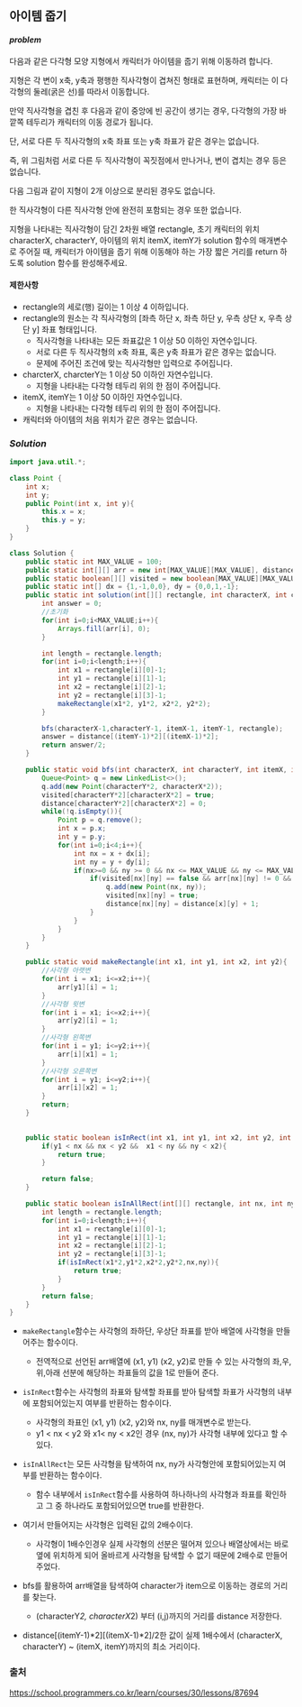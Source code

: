 ## **아이템 줍기**


#### ***problem***
다음과 같은 다각형 모양 지형에서 캐릭터가 아이템을 줍기 위해 이동하려 합니다.

<!-- rect_1.png -->

지형은 각 변이 x축, y축과 평행한 직사각형이 겹쳐진 형태로 표현하며, 캐릭터는 이 다각형의 둘레(굵은 선)를 따라서 이동합니다.

만약 직사각형을 겹친 후 다음과 같이 중앙에 빈 공간이 생기는 경우, 다각형의 가장 바깥쪽 테두리가 캐릭터의 이동 경로가 됩니다.

<!-- rect_2.png -->

단, 서로 다른 두 직사각형의 x축 좌표 또는 y축 좌표가 같은 경우는 없습니다.

<!-- rect_4.png -->

즉, 위 그림처럼 서로 다른 두 직사각형이 꼭짓점에서 만나거나, 변이 겹치는 경우 등은 없습니다.

다음 그림과 같이 지형이 2개 이상으로 분리된 경우도 없습니다.

<!-- rect_3.png -->

한 직사각형이 다른 직사각형 안에 완전히 포함되는 경우 또한 없습니다.

<!-- rect_7.png -->

지형을 나타내는 직사각형이 담긴 2차원 배열 rectangle, 초기 캐릭터의 위치 characterX, characterY, 아이템의 위치 itemX, itemY가 solution 함수의 매개변수로 주어질 때, 캐릭터가 아이템을 줍기 위해 이동해야 하는 가장 짧은 거리를 return 하도록 solution 함수를 완성해주세요.

#### **제한사항**
- rectangle의 세로(행) 길이는 1 이상 4 이하입니다.
- rectangle의 원소는 각 직사각형의 [좌측 하단 x, 좌측 하단 y, 우측 상단 x, 우측 상단 y] 좌표 형태입니다.
    - 직사각형을 나타내는 모든 좌표값은 1 이상 50 이하인 자연수입니다.
    - 서로 다른 두 직사각형의 x축 좌표, 혹은 y축 좌표가 같은 경우는 없습니다.
    - 문제에 주어진 조건에 맞는 직사각형만 입력으로 주어집니다.
- charcterX, charcterY는 1 이상 50 이하인 자연수입니다.
    - 지형을 나타내는 다각형 테두리 위의 한 점이 주어집니다.
- itemX, itemY는 1 이상 50 이하인 자연수입니다.
    - 지형을 나타내는 다각형 테두리 위의 한 점이 주어집니다.
- 캐릭터와 아이템의 처음 위치가 같은 경우는 없습니다.

### ***Solution***
``` java
import java.util.*;

class Point {
    int x;
    int y;
    public Point(int x, int y){
        this.x = x;
        this.y = y;
    }
}

class Solution {
    public static int MAX_VALUE = 100;
    public static int[][] arr = new int[MAX_VALUE][MAX_VALUE], distance = new int[MAX_VALUE][MAX_VALUE];
    public static boolean[][] visited = new boolean[MAX_VALUE][MAX_VALUE];
    public static int[] dx = {1,-1,0,0}, dy = {0,0,1,-1};
    public static int solution(int[][] rectangle, int characterX, int characterY, int itemX, int itemY) {
        int answer = 0;
        //초기화
        for(int i=0;i<MAX_VALUE;i++){
            Arrays.fill(arr[i], 0);
        }

        int length = rectangle.length;
        for(int i=0;i<length;i++){
            int x1 = rectangle[i][0]-1;
            int y1 = rectangle[i][1]-1;
            int x2 = rectangle[i][2]-1;
            int y2 = rectangle[i][3]-1;
            makeRectangle(x1*2, y1*2, x2*2, y2*2);
        }

        bfs(characterX-1,characterY-1, itemX-1, itemY-1, rectangle);
        answer = distance[(itemY-1)*2][(itemX-1)*2];
        return answer/2;
    }

    public static void bfs(int characterX, int characterY, int itemX, int itemY, int[][] rectangle){
        Queue<Point> q = new LinkedList<>();
        q.add(new Point(characterY*2, characterX*2));
        visited[characterY*2][characterX*2] = true;
        distance[characterY*2][characterX*2] = 0;
        while(!q.isEmpty()){
            Point p = q.remove();
            int x = p.x;
            int y = p.y;
            for(int i=0;i<4;i++){
                int nx = x + dx[i];
                int ny = y + dy[i];
                if(nx>=0 && ny >= 0 && nx <= MAX_VALUE && ny <= MAX_VALUE){
                    if(visited[nx][ny] == false && arr[nx][ny] != 0 && !isInAllRect(rectangle, nx, ny)){
                        q.add(new Point(nx, ny));
                        visited[nx][ny] = true;
                        distance[nx][ny] = distance[x][y] + 1;
                    }
                }
            }
        }
    }

    public static void makeRectangle(int x1, int y1, int x2, int y2){
        //사각형 아랫변
        for(int i = x1; i<=x2;i++){
            arr[y1][i] = 1;
        }
        //사각형 윗변
        for(int i = x1; i<=x2;i++){
            arr[y2][i] = 1;
        }
        //사각형 왼쪽변
        for(int i = y1; i<=y2;i++){
            arr[i][x1] = 1;
        }
        //사각형 오른쪽변
        for(int i = y1; i<=y2;i++){
            arr[i][x2] = 1;
        }
        return;
    }

    
    public static boolean isInRect(int x1, int y1, int x2, int y2, int nx, int ny){
        if(y1 < nx && nx < y2 &&  x1 < ny && ny < x2){
            return true;
        }

        return false;
    }

    public static boolean isInAllRect(int[][] rectangle, int nx, int ny){
        int length = rectangle.length;
        for(int i=0;i<length;i++){
            int x1 = rectangle[i][0]-1;
            int y1 = rectangle[i][1]-1;
            int x2 = rectangle[i][2]-1;
            int y2 = rectangle[i][3]-1;
            if(isInRect(x1*2,y1*2,x2*2,y2*2,nx,ny)){
                return true;
            }
        }
        return false;
    }
}
```
- `makeRectangle`함수는 사각형의 좌하단, 우상단 좌표를 받아 배열에 사각형을 만들어주는 함수이다. 
    - 전역적으로 선언된 arr배열에 (x1, y1) (x2, y2)로 만들 수 있는 사각형의 좌,우,위,아래 선분에 해당하는 좌표들의 값을 1로 만들어 준다.
- `isInRect`함수는 사각형의 좌표와 탐색할 좌표를 받아 탐색할 좌표가 사각형의 내부에 포함되어있는지 여부를 반환하는 함수이다.
    - 사각형의 좌표인 (x1, y1) (x2, y2)와 nx, ny를 매개변수로 받는다.
    - y1 < nx < y2 와 x1< ny < x2인 경우 (nx, ny)가 사각형 내부에 있다고 할 수 있다.
- `isInAllRect`는 모든 사각형을 탐색하여 nx, ny가 사각형안에 포함되어있는지 여부를 반환하는 함수이다.
    - 함수 내부에서 `isInRect`함수를 사용하여 하나하나의 사각형과 좌표를 확인하고 그 중 하나라도 포함되어있으면 true를 반환한다.

- 여기서 만들어지는 사각형은 입력된 값의 2배수이다.
    - 사각형이 1배수인경우 실제 사각형의 선분은 떨어져 있으나 배열상에서는 바로 옆에 위치하게 되어 올바르게 사각형을 탐색할 수 없기 때문에 2배수로 만들어 주었다.
- bfs를 활용하여 arr배열을 탐색하여 character가 item으로 이동하는 경로의 거리를 찾는다.
    - (characterY*2, characterX*2) 부터 (i,j)까지의 거리를 distance 저장한다.

- distance[(itemY-1)*2][(itemX-1)*2]/2한 값이 실제
1배수에서 (characterX, characterY) ~ (itemX, itemY)까지의 최소 거리이다.

### 출처
https://school.programmers.co.kr/learn/courses/30/lessons/87694
